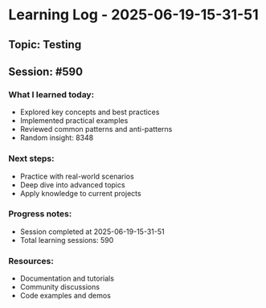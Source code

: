 # Learning Log - 2025-06-19-15-31-51

## Topic: Testing
## Session: #590

### What I learned today:
- Explored key concepts and best practices
- Implemented practical examples  
- Reviewed common patterns and anti-patterns
- Random insight: 8348

### Next steps:
- Practice with real-world scenarios
- Deep dive into advanced topics
- Apply knowledge to current projects

### Progress notes:
- Session completed at 2025-06-19-15-31-51
- Total learning sessions: 590

### Resources:
- Documentation and tutorials
- Community discussions
- Code examples and demos
